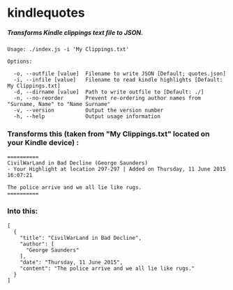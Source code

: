 # kindlequotes
##### Transforms Kindle clippings text file to JSON.

```
Usage: ./index.js -i 'My Clippings.txt'

Options:

  -o, --outfile [value]  Filename to write JSON [Default; quotes.json]
  -i, --infile [value]   Filename to read kindle highlights [Default: My Clippings.txt]
  -d, --dirname [value]  Path to write outfile to [Default: ./]
  -n, --no-reorder       Prevent re-ordering author names from "Surname, Name" to "Name Surname"
  -v, --version          Output the version number
  -h, --help             Output usage information

```

### Transforms this (taken from "My Clippings.txt" located on your Kindle device) :
```
==========
CivilWarLand in Bad Decline (George Saunders)
- Your Highlight at location 297-297 | Added on Thursday, 11 June 2015 16:07:21

The police arrive and we all lie like rugs.
==========
```

### Into this:
```
[
  {
    "title": "CivilWarLand in Bad Decline",
    "author": [
      "George Saunders"
    ],
    "date": "Thursday, 11 June 2015",
    "content": "The police arrive and we all lie like rugs."
  }
]
```
